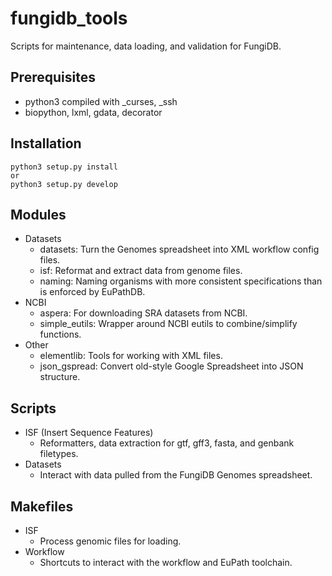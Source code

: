 fungidb_tools
=============

Scripts for maintenance, data loading, and validation for FungiDB.

Prerequisites
-------------

* python3 compiled with _curses, _ssh
* biopython, lxml, gdata, decorator

Installation
------------

```
python3 setup.py install
or
python3 setup.py develop
```

Modules
-------

* Datasets
  * datasets: Turn the Genomes spreadsheet into XML workflow config files.
  * isf: Reformat and extract data from genome files.
  * naming: Naming organisms with more consistent specifications than is enforced by EuPathDB.
* NCBI
  * aspera: For downloading SRA datasets from NCBI.
  * simple_eutils: Wrapper around NCBI eutils to combine/simplify functions.
* Other
  * elementlib: Tools for working with XML files.
  * json_gspread: Convert old-style Google Spreadsheet into JSON structure.

Scripts
-------

* ISF (Insert Sequence Features)
  * Reformatters, data extraction for gtf, gff3, fasta, and genbank filetypes.
* Datasets
  * Interact with data pulled from the FungiDB Genomes spreadsheet.

Makefiles
---------

* ISF
  * Process genomic files for loading.
* Workflow
  * Shortcuts to interact with the workflow and EuPath toolchain.
